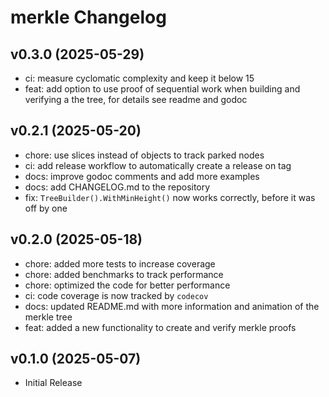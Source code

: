 # merkle Changelog

## v0.3.0 (2025-05-29)

* ci: measure cyclomatic complexity and keep it below 15
* feat: add option to use proof of sequential work when building and verifying a the tree, for details see readme and godoc

## v0.2.1 (2025-05-20)

* chore: use slices instead of objects to track parked nodes
* ci: add release workflow to automatically create a release on tag
* docs: improve godoc comments and add more examples
* docs: add CHANGELOG.md to the repository
* fix: `TreeBuilder().WithMinHeight()` now works correctly, before it was off by one

## v0.2.0 (2025-05-18)

* chore: added more tests to increase coverage
* chore: added benchmarks to track performance
* chore: optimized the code for better performance
* ci: code coverage is now tracked by `codecov`
* docs: updated README.md with more information and animation of the merkle tree
* feat: added a new functionality to create and verify merkle proofs

## v0.1.0 (2025-05-07)

* Initial Release
